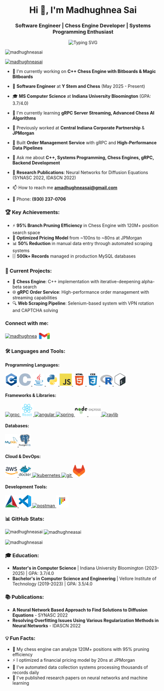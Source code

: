 <h1 align="center">Hi 👋, I'm Madhughnea Sai</h1>
<h3 align="center">Software Engineer | Chess Engine Developer | Systems Programming Enthusiast</h3>

<p align="center">
  <img src="https://readme-typing-svg.herokuapp.com?font=Fira+Code&pause=1000&color=36BCF7&center=true&vCenter=true&width=600&lines=MS+Computer+Science+%40+Indiana+University;Chess+Engine+Developer+with+95%25+Pruning+Efficiency;Backend+Systems+%26+gRPC+Specialist;Full-Stack+Developer" alt="Typing SVG" />
</p>

<p align="left"> <img src="https://komarev.com/ghpvc/?username=madhughneasai&label=Profile%20views&color=0e75b6&style=flat" alt="madhughneasai" /> </p>

<p align="left"> <a href="https://github.com/ryo-ma/github-profile-trophy"><img src="https://github-profile-trophy.vercel.app/?username=madhughneasai&theme=onedark" alt="madhughneasai" /></a> </p>

- 🔭 I'm currently working on **C++ Chess Engine with Bitboards & Magic Bitboards**

- 🏢 **Software Engineer** at **Y Stem and Chess** (May 2025 - Present)

- 🎓 **MS Computer Science** at **Indiana University Bloomington** (GPA: 3.7/4.0)

- 🌱 I'm currently learning **gRPC Server Streaming, Advanced Chess AI Algorithms**

- 💼 Previously worked at **Central Indiana Corporate Partnership** & **JPMorgan**

- 🚀 Built **Order Management Service** with gRPC and **High-Performance Data Pipelines**

- 💬 Ask me about **C++, Systems Programming, Chess Engines, gRPC, Backend Development**

- 📄 **Research Publications**: Neural Networks for Diffusion Equations (SYNASC 2022, IDASCN 2022)

- 📫 How to reach me **amadhughneasai@gmail.com**

- 📱 Phone: **(930) 237-0706**

<h3 align="left">🏆 Key Achievements:</h3>

- ⚡ **95% Branch Pruning Efficiency** in Chess Engine with 120M+ position search space
- 🔧 **Optimized Pricing Model** from ~100ns to ~80ns at JPMorgan
- 📊 **50% Reduction** in manual data entry through automated scraping systems
- 🗄️ **500k+ Records** managed in production MySQL databases

<h3 align="left">🎯 Current Projects:</h3>

- 🏁 **Chess Engine**: C++ implementation with iterative-deepening alpha-beta search
- 🌐 **gRPC Order Service**: High-performance order management with streaming capabilities
- 🔍 **Web Scraping Pipeline**: Selenium-based system with VPN rotation and CAPTCHA solving

<h3 align="left">Connect with me:</h3>
<p align="left">
<a href="https://linkedin.com/in/madhughnea" target="blank"><img align="center" src="https://raw.githubusercontent.com/rahuldkjain/github-profile-readme-generator/master/src/images/icons/Social/linked-in-alt.svg" alt="madhughnea" height="30" width="40" /></a>
<a href="mailto:amadhughneasai@gmail.com" target="blank"><img align="center" src="https://raw.githubusercontent.com/rahuldkjain/github-profile-readme-generator/master/src/images/icons/Social/gmail.svg" alt="gmail" height="30" width="40" /></a>
</p>

<h3 align="left">🛠️ Languages and Tools:</h3>

<h4 align="left">Programming Languages:</h4>
<p align="left">
<a href="https://www.w3schools.com/cpp/" target="_blank" rel="noreferrer"> <img src="https://raw.githubusercontent.com/devicons/devicon/master/icons/cplusplus/cplusplus-original.svg" alt="cplusplus" width="40" height="40"/> </a>
<a href="https://www.cprogramming.com/" target="_blank" rel="noreferrer"> <img src="https://raw.githubusercontent.com/devicons/devicon/master/icons/c/c-original.svg" alt="c" width="40" height="40"/> </a>
<a href="https://www.java.com" target="_blank" rel="noreferrer"> <img src="https://raw.githubusercontent.com/devicons/devicon/master/icons/java/java-original.svg" alt="java" width="40" height="40"/> </a>
<a href="https://www.python.org" target="_blank" rel="noreferrer"> <img src="https://raw.githubusercontent.com/devicons/devicon/master/icons/python/python-original.svg" alt="python" width="40" height="40"/> </a>
<a href="https://developer.mozilla.org/en-US/docs/Web/JavaScript" target="_blank" rel="noreferrer"> <img src="https://raw.githubusercontent.com/devicons/devicon/master/icons/javascript/javascript-original.svg" alt="javascript" width="40" height="40"/> </a>
<a href="https://www.w3.org/html/" target="_blank" rel="noreferrer"> <img src="https://raw.githubusercontent.com/devicons/devicon/master/icons/html5/html5-original-wordmark.svg" alt="html5" width="40" height="40"/> </a>
<a href="https://www.w3schools.com/css/" target="_blank" rel="noreferrer"> <img src="https://raw.githubusercontent.com/devicons/devicon/master/icons/css3/css3-original-wordmark.svg" alt="css3" width="40" height="40"/> </a>
<a href="https://www.r-project.org/" target="_blank" rel="noreferrer"> <img src="https://raw.githubusercontent.com/devicons/devicon/master/icons/r/r-original.svg" alt="r" width="40" height="40"/> </a>
<a href="https://www.gnu.org/software/bash/" target="_blank" rel="noreferrer"> <img src="https://raw.githubusercontent.com/devicons/devicon/master/icons/bash/bash-original.svg" alt="bash" width="40" height="40"/> </a>
</p>

<h4 align="left">Frameworks & Libraries:</h4>
<p align="left">
<a href="https://grpc.io/" target="_blank" rel="noreferrer"> <img src="https://grpc.io/img/logos/grpc-icon-color.png" alt="grpc" width="40" height="40"/> </a>
<a href="https://reactjs.org/" target="_blank" rel="noreferrer"> <img src="https://raw.githubusercontent.com/devicons/devicon/master/icons/react/react-original-wordmark.svg" alt="react" width="40" height="40"/> </a>
<a href="https://angular.io" target="_blank" rel="noreferrer"> <img src="https://angular.io/assets/images/logos/angular/angular.svg" alt="angular" width="40" height="40"/> </a>
<a href="https://spring.io/" target="_blank" rel="noreferrer"> <img src="https://www.vectorlogo.zone/logos/springio/springio-icon.svg" alt="spring" width="40" height="40"/> </a>
<a href="https://nodejs.org" target="_blank" rel="noreferrer"> <img src="https://raw.githubusercontent.com/devicons/devicon/master/icons/nodejs/nodejs-original-wordmark.svg" alt="nodejs" width="40" height="40"/> </a>
<a href="https://expressjs.com" target="_blank" rel="noreferrer"> <img src="https://raw.githubusercontent.com/devicons/devicon/master/icons/express/express-original-wordmark.svg" alt="express" width="40" height="40"/> </a>
<a href="https://www.raylib.com/" target="_blank" rel="noreferrer"> <img src="https://www.raylib.com/common/img/raylib_logo.png" alt="raylib" width="40" height="40"/> </a>
</p>

<h4 align="left">Databases:</h4>
<p align="left">
<a href="https://www.mysql.com/" target="_blank" rel="noreferrer"> <img src="https://raw.githubusercontent.com/devicons/devicon/master/icons/mysql/mysql-original-wordmark.svg" alt="mysql" width="40" height="40"/> </a>
<a href="https://www.postgresql.org" target="_blank" rel="noreferrer"> <img src="https://raw.githubusercontent.com/devicons/devicon/master/icons/postgresql/postgresql-original-wordmark.svg" alt="postgresql" width="40" height="40"/> </a>
</p>

<h4 align="left">Cloud & DevOps:</h4>
<p align="left">
<a href="https://aws.amazon.com" target="_blank" rel="noreferrer"> <img src="https://raw.githubusercontent.com/devicons/devicon/master/icons/amazonwebservices/amazonwebservices-original-wordmark.svg" alt="aws" width="40" height="40"/> </a>
<a href="https://www.docker.com/" target="_blank" rel="noreferrer"> <img src="https://raw.githubusercontent.com/devicons/devicon/master/icons/docker/docker-original-wordmark.svg" alt="docker" width="40" height="40"/> </a>
<a href="https://kubernetes.io" target="_blank" rel="noreferrer"> <img src="https://www.vectorlogo.zone/logos/kubernetes/kubernetes-icon.svg" alt="kubernetes" width="40" height="40"/> </a>
<a href="https://git-scm.com/" target="_blank" rel="noreferrer"> <img src="https://www.vectorlogo.zone/logos/git-scm/git-scm-icon.svg" alt="git" width="40" height="40"/> </a>
<a href="https://about.gitlab.com/" target="_blank" rel="noreferrer"> <img src="https://raw.githubusercontent.com/devicons/devicon/master/icons/gitlab/gitlab-original.svg" alt="gitlab" width="40" height="40"/> </a>
</p>

<h4 align="left">Development Tools:</h4>
<p align="left">
<a href="https://cmake.org/" target="_blank" rel="noreferrer"> <img src="https://raw.githubusercontent.com/devicons/devicon/master/icons/cmake/cmake-original.svg" alt="cmake" width="40" height="40"/> </a>
<a href="https://code.visualstudio.com/" target="_blank" rel="noreferrer"> <img src="https://raw.githubusercontent.com/devicons/devicon/master/icons/vscode/vscode-original.svg" alt="vscode" width="40" height="40"/> </a>
<a href="https://www.postman.com/" target="_blank" rel="noreferrer"> <img src="https://www.vectorlogo.zone/logos/getpostman/getpostman-icon.svg" alt="postman" width="40" height="40"/> </a>
<a href="https://docs.pytest.org/" target="_blank" rel="noreferrer"> <img src="https://raw.githubusercontent.com/devicons/devicon/master/icons/pytest/pytest-original.svg" alt="pytest" width="40" height="40"/> </a>
</p>

<h3 align="left">📊 GitHub Stats:</h3>

<p><img align="left" src="https://github-readme-stats.vercel.app/api/top-langs?username=madhughneasai&show_icons=true&locale=en&layout=compact&theme=dark" alt="madhughneasai" /></p>

<p>&nbsp;<img align="center" src="https://github-readme-stats.vercel.app/api?username=madhughneasai&show_icons=true&locale=en&theme=dark" alt="madhughneasai" /></p>

<p><img align="center" src="https://github-readme-streak-stats.herokuapp.com/?user=madhughneasai&theme=dark" alt="madhughneasai" /></p>

<h3 align="left">🎓 Education:</h3>

- **Master's in Computer Science** | Indiana University Bloomington (2023-2025) | GPA: 3.7/4.0
- **Bachelor's in Computer Science and Engineering** | Vellore Institute of Technology (2019-2023) | GPA: 3.5/4.0

<h3 align="left">📚 Publications:</h3>

- **A Neural Network Based Approach to Find Solutions to Diffusion Equations** - SYNASC 2022
- **Resolving Overfitting Issues Using Various Regularization Methods in Neural Networks** - IDASCN 2022

<h3 align="left">💡 Fun Facts:</h3>

- 🏁 My chess engine can analyze 120M+ positions with 95% pruning efficiency
- ⚡ I optimized a financial pricing model by 20ns at JPMorgan
- 🤖 I've automated data collection systems processing thousands of records daily
- 📖 I've published research papers on neural networks and machine learning
